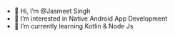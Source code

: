- 👋 Hi, I’m @Jasmeet Singh  
- 👀 I’m interested in Native Android App Development
- 🌱 I’m currently learning Kotlin & Node Js


<!---
jasi341/jasi341 is a ✨ special ✨ repository because its `README.md` (this file) appears on your GitHub profile.
You can click the Preview link to take a look at your changes.
--->
